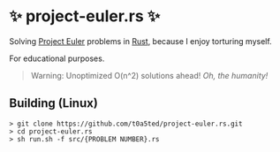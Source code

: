 # ✨ project-euler.rs ✨

Solving [Project Euler](https://projecteuler.net) problems in [Rust](https://rust-lang.org), because I enjoy torturing myself.

For educational purposes. 
> Warning: Unoptimized O(n^2) solutions ahead! *Oh, the humanity!*



## Building (Linux)
```
> git clone https://github.com/t0a5ted/project-euler.rs.git
> cd project-euler.rs
> sh run.sh -f src/{PROBLEM NUMBER}.rs
```
